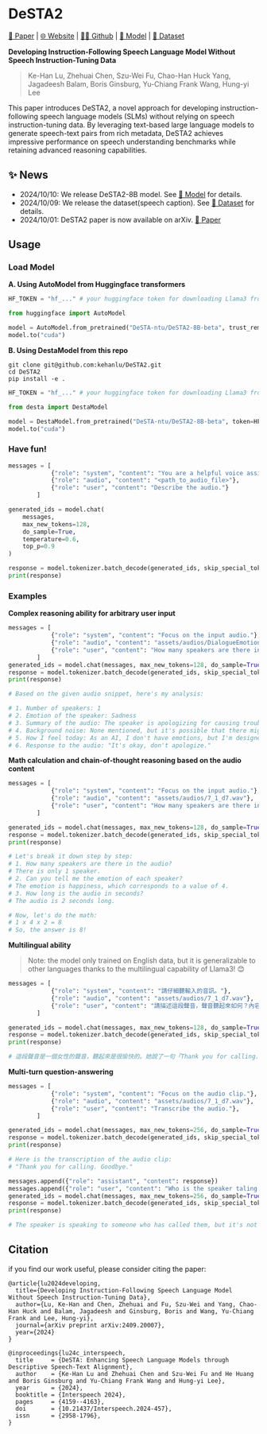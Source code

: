 # DeSTA2

[📑 Paper](https://arxiv.org/pdf/2409.20007) | [🌐 Website](https://kehanlu.github.io/DeSTA2/) | [👩‍💻 Github](https://github.com/kehanlu/DeSTA2) | [🤗 Model](https://huggingface.co/DeSTA-ntu/DeSTA2-8B-beta) | [🤗 Dataset](https://huggingface.co/datasets/DeSTA-ntu/DeSTA2-Llama3-8B-Instruct)

**Developing Instruction-Following Speech Language Model Without Speech Instruction-Tuning Data**

> Ke-Han Lu, Zhehuai Chen, Szu-Wei Fu, Chao-Han Huck Yang, Jagadeesh Balam, Boris Ginsburg, Yu-Chiang Frank Wang, Hung-yi Lee

This paper introduces DeSTA2, a novel approach for developing instruction-following speech language models (SLMs) without relying on speech instruction-tuning data. By leveraging text-based large language models to generate speech-text pairs from rich metadata, DeSTA2 achieves impressive performance on speech understanding benchmarks while retaining advanced reasoning capabilities.


## ✨ News

- 2024/10/10: We release DeSTA2-8B model. See [🤗 Model](https://huggingface.co/DeSTA-ntu/DeSTA2-8B-beta) for details.
- 2024/10/09: We release the dataset(speech caption). See [🤗 Dataset](https://huggingface.co/datasets/DeSTA-ntu/DeSTA2-Llama3-8B-Instruct) for details.
- 2024/10/01: DeSTA2 paper is now available on arXiv. [📑 Paper](https://arxiv.org/pdf/2409.20007)


## Usage

### Load Model

**A. Using AutoModel from Huggingface transformers**

```python
HF_TOKEN = "hf_..." # your huggingface token for downloading Llama3 from official Meta repo

from huggingface import AutoModel

model = AutoModel.from_pretrained("DeSTA-ntu/DeSTA2-8B-beta", trust_remote_code=True, token=HF_TOKEN)
model.to("cuda")
```

**B. Using DestaModel from this repo**

```
git clone git@github.com:kehanlu/DeSTA2.git
cd DeSTA2
pip install -e .
```

```python
HF_TOKEN = "hf_..." # your huggingface token for downloading Llama3 from official Meta repo

from desta import DestaModel

model = DestaModel.from_pretrained("DeSTA-ntu/DeSTA2-8B-beta", token=HF_TOKEN)
model.to("cuda")
```



### Have fun!

```python
messages = [
            {"role": "system", "content": "You are a helpful voice assistant."},
            {"role": "audio", "content": "<path_to_audio_file>"},
            {"role": "user", "content": "Describe the audio."}
        ]

generated_ids = model.chat(
    messages, 
    max_new_tokens=128, 
    do_sample=True, 
    temperature=0.6, 
    top_p=0.9
)

response = model.tokenizer.batch_decode(generated_ids, skip_special_tokens=True)[0]
print(response)
```


### Examples

**Complex reasoning ability for arbitrary user input**
```python
messages = [
            {"role": "system", "content": "Focus on the input audio."},
            {"role": "audio", "content": "assets/audios/DialogueEmotionClassification_DailyTalk_0196_7_1_d756.wav"},
            {"role": "user", "content": "How many speakers are there in the audio? Can you tell me the emotion of each speaker? Can you also provide a brief summary of the audio? Is there any background noise? How do you feel today? Can you give me a response to the audio?"},
        ]
generated_ids = model.chat(messages, max_new_tokens=128, do_sample=True, temperature=0.6, top_p=0.9)
response = model.tokenizer.batch_decode(generated_ids, skip_special_tokens=True)[0]
print(response)

# Based on the given audio snippet, here's my analysis:

# 1. Number of speakers: 1
# 2. Emotion of the speaker: Sadness
# 3. Summary of the audio: The speaker is apologizing for causing trouble, indicating a sense of regret and remorse.
# 4. Background noise: None mentioned, but it's possible that there might be some ambient noise that's not audible from the snippet.
# 5. How I feel today: As an AI, I don't have emotions, but I'm designed to provide a neutral and objective analysis.
# 6. Response to the audio: "It's okay, don't apologize."
```

**Math calculation and chain-of-thought reasoning based on the audio content**
```python
messages = [
            {"role": "system", "content": "Focus on the input audio."},
            {"role": "audio", "content": "assets/audios/7_1_d7.wav"},
            {"role": "user", "content": "How many speakers are there in the audio?\nCan you tell me the emotion of each speaker?(sad=1, angry=2, neutral=3, happy=4)?\nHow long is the audio in seconds? \n\nDo the math multiply the numbers from above 3 questions. Think step by step."},
        ]

generated_ids = model.chat(messages, max_new_tokens=128, do_sample=True, temperature=0.6, top_p=0.9)
response = model.tokenizer.batch_decode(generated_ids, skip_special_tokens=True)[0]
print(response)

# Let's break it down step by step:
# 1. How many speakers are there in the audio?
# There is only 1 speaker.
# 2. Can you tell me the emotion of each speaker?
# The emotion is happiness, which corresponds to a value of 4.
# 3. How long is the audio in seconds?
# The audio is 2 seconds long.

# Now, let's do the math:
# 1 x 4 x 2 = 8
# So, the answer is 8!
```

**Multilingual ability**
> Note: the model only trained on English data, but it is generalizable to other languages thanks to the multilingual capability of Llama3! 😊

```python
messages = [
            {"role": "system", "content": "請仔細聽輸入的音訊。"},
            {"role": "audio", "content": "assets/audios/7_1_d7.wav"},
            {"role": "user", "content": "請描述這段聲音，聲音聽起來如何？內容說了什麼？\n以中文回答。"},
        ]

generated_ids = model.chat(messages, max_new_tokens=128, do_sample=True, temperature=0.6, top_p=0.9)
response = model.tokenizer.batch_decode(generated_ids, skip_special_tokens=True)[0]
print(response)

# 這段聲音是一個女性的聲音，聽起來是很愉快的。她說了一句「Thank you for calling. Goodbye」，語氣溫柔、柔和，沒有任何激動或激情的感覺。整個聲音聽起來很平靜、很自然，沒有任何明顯的感覺或情感色彩。
```

**Multi-turn question-answering**
```python
messages = [
            {"role": "system", "content": "Focus on the audio clip."},
            {"role": "audio", "content": "assets/audios/7_1_d7.wav"},
            {"role": "user", "content": "Transcribe the audio."},
        ]

generated_ids = model.chat(messages, max_new_tokens=256, do_sample=True, temperature=0.6, top_p=0.9)
response = model.tokenizer.batch_decode(generated_ids, skip_special_tokens=True)[0]
print(response)

# Here is the transcription of the audio clip:
# "Thank you for calling. Goodbye."

messages.append({"role": "assistant", "content": response})
messages.append({"role": "user", "content": "Who is the speaker taling to?"})
generated_ids = model.chat(messages, max_new_tokens=256, do_sample=True, temperature=0.6, top_p=0.9)
response = model.tokenizer.batch_decode(generated_ids, skip_special_tokens=True)[0]
print(response)

# The speaker is speaking to someone who has called them, but it's not specified who that person is. The conversation appears to be a brief and abrupt goodbye, suggesting that the speaker may not have had a conversation with the caller or may have been interrupted.
```

## Citation

if you find our work useful, please consider citing the paper:

```
@article{lu2024developing,
  title={Developing Instruction-Following Speech Language Model Without Speech Instruction-Tuning Data},
  author={Lu, Ke-Han and Chen, Zhehuai and Fu, Szu-Wei and Yang, Chao-Han Huck and Balam, Jagadeesh and Ginsburg, Boris and Wang, Yu-Chiang Frank and Lee, Hung-yi},
  journal={arXiv preprint arXiv:2409.20007},
  year={2024}
}

@inproceedings{lu24c_interspeech,
  title     = {DeSTA: Enhancing Speech Language Models through Descriptive Speech-Text Alignment},
  author    = {Ke-Han Lu and Zhehuai Chen and Szu-Wei Fu and He Huang and Boris Ginsburg and Yu-Chiang Frank Wang and Hung-yi Lee},
  year      = {2024},
  booktitle = {Interspeech 2024},
  pages     = {4159--4163},
  doi       = {10.21437/Interspeech.2024-457},
  issn      = {2958-1796},
}
```